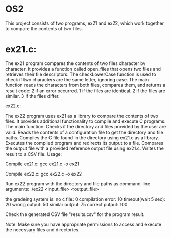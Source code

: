 # OS2
This project consists of two programs, ex21 and ex22, which work together to compare the contents of two files.

# ex21.c:

The ex21 program compares the contents of two files character by character.
It provides a function called open_files that opens two files and retrieves their file descriptors.
The checkLowerCase function is used to check if two characters are the same letter, ignoring case.
The main function reads the characters from both files, compares them, and returns a result code:
2 if an error occurred.
1 if the files are identical.
2 if the files are similar.
3 if the files differ.

ex22.c:

The ex22 program uses ex21 as a library to compare the contents of two files.
It provides additional functionality to compile and execute C programs.
The main function:
Checks if the directory and files provided by the user are valid.
Reads the contents of a configuration file to get the directory and file paths.
Compiles the C file found in the directory using ex21.c as a library.
Executes the compiled program and redirects its output to a file.
Compares the output file with a provided reference output file using ex21.c.
Writes the result to a CSV file.
Usage:

Compile ex21.c:
gcc ex21.c -o ex21

Compile ex22.c:
gcc ex22.c -o ex22

Run ex22 program with the directory and file paths as command-line arguments:
./ex22 <directory> <input_file> <output_file>

the gradeing system is:
no c file:           0
compilation error:   10
timeout(wait 5 sec): 20
wrong output:        50
similar output:      75
correct putput:      100

Check the generated CSV file "results.csv" for the program result.

Note: Make sure you have appropriate permissions to access and execute the necessary files and directories.
